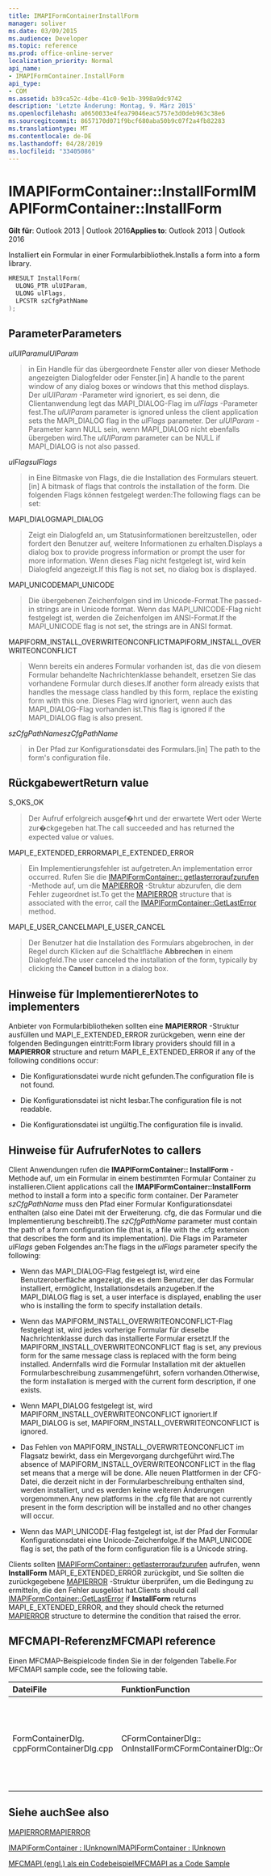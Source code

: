 ```yaml
---
title: IMAPIFormContainerInstallForm
manager: soliver
ms.date: 03/09/2015
ms.audience: Developer
ms.topic: reference
ms.prod: office-online-server
localization_priority: Normal
api_name:
- IMAPIFormContainer.InstallForm
api_type:
- COM
ms.assetid: b39ca52c-4dbe-41c0-9e1b-3998a9dc9742
description: 'Letzte Änderung: Montag, 9. März 2015'
ms.openlocfilehash: a0650033e4fea79046eac5757e3d0deb963c38e6
ms.sourcegitcommit: 8657170d071f9bcf680aba50b9c07f2a4fb82283
ms.translationtype: MT
ms.contentlocale: de-DE
ms.lasthandoff: 04/28/2019
ms.locfileid: "33405086"
---
```

# <a name="imapiformcontainerinstallform"></a><span data-ttu-id="a7d04-103">IMAPIFormContainer::InstallForm</span><span class="sxs-lookup"><span data-stu-id="a7d04-103">IMAPIFormContainer::InstallForm</span></span>

  
  
<span data-ttu-id="a7d04-104">**Gilt für**: Outlook 2013 | Outlook 2016</span><span class="sxs-lookup"><span data-stu-id="a7d04-104">**Applies to**: Outlook 2013 | Outlook 2016</span></span> 
  
<span data-ttu-id="a7d04-105">Installiert ein Formular in einer Formularbibliothek.</span><span class="sxs-lookup"><span data-stu-id="a7d04-105">Installs a form into a form library.</span></span>
  
```cpp
HRESULT InstallForm(
  ULONG_PTR ulUIParam,
  ULONG ulFlags,
  LPCSTR szCfgPathName
);
```

## <a name="parameters"></a><span data-ttu-id="a7d04-106">Parameter</span><span class="sxs-lookup"><span data-stu-id="a7d04-106">Parameters</span></span>

 <span data-ttu-id="a7d04-107">_ulUIParam_</span><span class="sxs-lookup"><span data-stu-id="a7d04-107">_ulUIParam_</span></span>
  
> <span data-ttu-id="a7d04-108">in Ein Handle für das übergeordnete Fenster aller von dieser Methode angezeigten Dialogfelder oder Fenster.</span><span class="sxs-lookup"><span data-stu-id="a7d04-108">[in] A handle to the parent window of any dialog boxes or windows that this method displays.</span></span> <span data-ttu-id="a7d04-109">Der _ulUIParam_ -Parameter wird ignoriert, es sei denn, die Clientanwendung legt das MAPI_DIALOG-Flag im _ulFlags_ -Parameter fest.</span><span class="sxs-lookup"><span data-stu-id="a7d04-109">The  _ulUIParam_ parameter is ignored unless the client application sets the MAPI_DIALOG flag in the  _ulFlags_ parameter.</span></span> <span data-ttu-id="a7d04-110">Der _ulUIParam_ -Parameter kann NULL sein, wenn MAPI_DIALOG nicht ebenfalls übergeben wird.</span><span class="sxs-lookup"><span data-stu-id="a7d04-110">The  _ulUIParam_ parameter can be NULL if MAPI_DIALOG is not also passed.</span></span> 
    
 <span data-ttu-id="a7d04-111">_ulFlags_</span><span class="sxs-lookup"><span data-stu-id="a7d04-111">_ulFlags_</span></span>
  
> <span data-ttu-id="a7d04-112">in Eine Bitmaske von Flags, die die Installation des Formulars steuert.</span><span class="sxs-lookup"><span data-stu-id="a7d04-112">[in] A bitmask of flags that controls the installation of the form.</span></span> <span data-ttu-id="a7d04-113">Die folgenden Flags können festgelegt werden:</span><span class="sxs-lookup"><span data-stu-id="a7d04-113">The following flags can be set:</span></span>
    
<span data-ttu-id="a7d04-114">MAPI_DIALOG</span><span class="sxs-lookup"><span data-stu-id="a7d04-114">MAPI_DIALOG</span></span> 
  
> <span data-ttu-id="a7d04-115">Zeigt ein Dialogfeld an, um Statusinformationen bereitzustellen, oder fordert den Benutzer auf, weitere Informationen zu erhalten.</span><span class="sxs-lookup"><span data-stu-id="a7d04-115">Displays a dialog box to provide progress information or prompt the user for more information.</span></span> <span data-ttu-id="a7d04-116">Wenn dieses Flag nicht festgelegt ist, wird kein Dialogfeld angezeigt.</span><span class="sxs-lookup"><span data-stu-id="a7d04-116">If this flag is not set, no dialog box is displayed.</span></span>
    
<span data-ttu-id="a7d04-117">MAPI_UNICODE</span><span class="sxs-lookup"><span data-stu-id="a7d04-117">MAPI_UNICODE</span></span> 
  
> <span data-ttu-id="a7d04-118">Die übergebenen Zeichenfolgen sind im Unicode-Format.</span><span class="sxs-lookup"><span data-stu-id="a7d04-118">The passed-in strings are in Unicode format.</span></span> <span data-ttu-id="a7d04-119">Wenn das MAPI_UNICODE-Flag nicht festgelegt ist, werden die Zeichenfolgen im ANSI-Format.</span><span class="sxs-lookup"><span data-stu-id="a7d04-119">If the MAPI_UNICODE flag is not set, the strings are in ANSI format.</span></span>
    
<span data-ttu-id="a7d04-120">MAPIFORM_INSTALL_OVERWRITEONCONFLICT</span><span class="sxs-lookup"><span data-stu-id="a7d04-120">MAPIFORM_INSTALL_OVERWRITEONCONFLICT</span></span> 
  
> <span data-ttu-id="a7d04-121">Wenn bereits ein anderes Formular vorhanden ist, das die von diesem Formular behandelte Nachrichtenklasse behandelt, ersetzen Sie das vorhandene Formular durch dieses.</span><span class="sxs-lookup"><span data-stu-id="a7d04-121">If another form already exists that handles the message class handled by this form, replace the existing form with this one.</span></span> <span data-ttu-id="a7d04-122">Dieses Flag wird ignoriert, wenn auch das MAPI_DIALOG-Flag vorhanden ist.</span><span class="sxs-lookup"><span data-stu-id="a7d04-122">This flag is ignored if the MAPI_DIALOG flag is also present.</span></span> 
    
 <span data-ttu-id="a7d04-123">_szCfgPathName_</span><span class="sxs-lookup"><span data-stu-id="a7d04-123">_szCfgPathName_</span></span>
  
> <span data-ttu-id="a7d04-124">in Der Pfad zur Konfigurationsdatei des Formulars.</span><span class="sxs-lookup"><span data-stu-id="a7d04-124">[in] The path to the form's configuration file.</span></span>
    
## <a name="return-value"></a><span data-ttu-id="a7d04-125">Rückgabewert</span><span class="sxs-lookup"><span data-stu-id="a7d04-125">Return value</span></span>

<span data-ttu-id="a7d04-126">S_OK</span><span class="sxs-lookup"><span data-stu-id="a7d04-126">S_OK</span></span> 
  
> <span data-ttu-id="a7d04-127">Der Aufruf erfolgreich ausgef�hrt und der erwartete Wert oder Werte zur�ckgegeben hat.</span><span class="sxs-lookup"><span data-stu-id="a7d04-127">The call succeeded and has returned the expected value or values.</span></span>
    
<span data-ttu-id="a7d04-128">MAPI_E_EXTENDED_ERROR</span><span class="sxs-lookup"><span data-stu-id="a7d04-128">MAPI_E_EXTENDED_ERROR</span></span> 
  
> <span data-ttu-id="a7d04-129">Ein Implementierungsfehler ist aufgetreten.</span><span class="sxs-lookup"><span data-stu-id="a7d04-129">An implementation error occurred.</span></span> <span data-ttu-id="a7d04-130">Rufen Sie die [IMAPIFormContainer:: getlasterroraufzurufen](imapiformcontainer-getlasterror.md) -Methode auf, um die [MAPIERROR](mapierror.md) -Struktur abzurufen, die dem Fehler zugeordnet ist.</span><span class="sxs-lookup"><span data-stu-id="a7d04-130">To get the [MAPIERROR](mapierror.md) structure that is associated with the error, call the [IMAPIFormContainer::GetLastError](imapiformcontainer-getlasterror.md) method.</span></span> 
    
<span data-ttu-id="a7d04-131">MAPI_E_USER_CANCEL</span><span class="sxs-lookup"><span data-stu-id="a7d04-131">MAPI_E_USER_CANCEL</span></span> 
  
> <span data-ttu-id="a7d04-132">Der Benutzer hat die Installation des Formulars abgebrochen, in der Regel durch Klicken auf die Schaltfläche **Abbrechen** in einem Dialogfeld.</span><span class="sxs-lookup"><span data-stu-id="a7d04-132">The user canceled the installation of the form, typically by clicking the **Cancel** button in a dialog box.</span></span> 
    
## <a name="notes-to-implementers"></a><span data-ttu-id="a7d04-133">Hinweise für Implementierer</span><span class="sxs-lookup"><span data-stu-id="a7d04-133">Notes to implementers</span></span>

<span data-ttu-id="a7d04-134">Anbieter von Formularbibliotheken sollten eine **MAPIERROR** -Struktur ausfüllen und MAPI_E_EXTENDED_ERROR zurückgeben, wenn eine der folgenden Bedingungen eintritt:</span><span class="sxs-lookup"><span data-stu-id="a7d04-134">Form library providers should fill in a **MAPIERROR** structure and return MAPI_E_EXTENDED_ERROR if any of the following conditions occur:</span></span> 
  
- <span data-ttu-id="a7d04-135">Die Konfigurationsdatei wurde nicht gefunden.</span><span class="sxs-lookup"><span data-stu-id="a7d04-135">The configuration file is not found.</span></span>
    
- <span data-ttu-id="a7d04-136">Die Konfigurationsdatei ist nicht lesbar.</span><span class="sxs-lookup"><span data-stu-id="a7d04-136">The configuration file is not readable.</span></span>
    
- <span data-ttu-id="a7d04-137">Die Konfigurationsdatei ist ungültig.</span><span class="sxs-lookup"><span data-stu-id="a7d04-137">The configuration file is invalid.</span></span>
    
## <a name="notes-to-callers"></a><span data-ttu-id="a7d04-138">Hinweise für Aufrufer</span><span class="sxs-lookup"><span data-stu-id="a7d04-138">Notes to callers</span></span>

<span data-ttu-id="a7d04-139">Client Anwendungen rufen die **IMAPIFormContainer:: InstallForm** -Methode auf, um ein Formular in einem bestimmten Formular Container zu installieren.</span><span class="sxs-lookup"><span data-stu-id="a7d04-139">Client applications call the **IMAPIFormContainer::InstallForm** method to install a form into a specific form container.</span></span> <span data-ttu-id="a7d04-140">Der Parameter _szCfgPathName_ muss den Pfad einer Formular Konfigurationsdatei enthalten (also eine Datei mit der Erweiterung. cfg, die das Formular und die Implementierung beschreibt).</span><span class="sxs-lookup"><span data-stu-id="a7d04-140">The  _szCfgPathName_ parameter must contain the path of a form configuration file (that is, a file with the .cfg extension that describes the form and its implementation).</span></span> <span data-ttu-id="a7d04-141">Die Flags im Parameter _ulFlags_ geben Folgendes an:</span><span class="sxs-lookup"><span data-stu-id="a7d04-141">The flags in the  _ulFlags_ parameter specify the following:</span></span> 
  
- <span data-ttu-id="a7d04-142">Wenn das MAPI_DIALOG-Flag festgelegt ist, wird eine Benutzeroberfläche angezeigt, die es dem Benutzer, der das Formular installiert, ermöglicht, Installationsdetails anzugeben.</span><span class="sxs-lookup"><span data-stu-id="a7d04-142">If the MAPI_DIALOG flag is set, a user interface is displayed, enabling the user who is installing the form to specify installation details.</span></span>
    
- <span data-ttu-id="a7d04-143">Wenn das MAPIFORM_INSTALL_OVERWRITEONCONFLICT-Flag festgelegt ist, wird jedes vorherige Formular für dieselbe Nachrichtenklasse durch das installierte Formular ersetzt.</span><span class="sxs-lookup"><span data-stu-id="a7d04-143">If the MAPIFORM_INSTALL_OVERWRITEONCONFLICT flag is set, any previous form for the same message class is replaced with the form being installed.</span></span> <span data-ttu-id="a7d04-144">Andernfalls wird die Formular Installation mit der aktuellen Formularbeschreibung zusammengeführt, sofern vorhanden.</span><span class="sxs-lookup"><span data-stu-id="a7d04-144">Otherwise, the form installation is merged with the current form description, if one exists.</span></span>
    
- <span data-ttu-id="a7d04-145">Wenn MAPI_DIALOG festgelegt ist, wird MAPIFORM_INSTALL_OVERWRITEONCONFLICT ignoriert.</span><span class="sxs-lookup"><span data-stu-id="a7d04-145">If MAPI_DIALOG is set, MAPIFORM_INSTALL_OVERWRITEONCONFLICT is ignored.</span></span>
    
- <span data-ttu-id="a7d04-146">Das Fehlen von MAPIFORM_INSTALL_OVERWRITEONCONFLICT im Flagsatz bewirkt, dass ein Mergevorgang durchgeführt wird.</span><span class="sxs-lookup"><span data-stu-id="a7d04-146">The absence of MAPIFORM_INSTALL_OVERWRITEONCONFLICT in the flag set means that a merge will be done.</span></span> <span data-ttu-id="a7d04-147">Alle neuen Plattformen in der CFG-Datei, die derzeit nicht in der Formularbeschreibung enthalten sind, werden installiert, und es werden keine weiteren Änderungen vorgenommen.</span><span class="sxs-lookup"><span data-stu-id="a7d04-147">Any new platforms in the .cfg file that are not currently present in the form description will be installed and no other changes will occur.</span></span>
    
- <span data-ttu-id="a7d04-148">Wenn das MAPI_UNICODE-Flag festgelegt ist, ist der Pfad der Formular Konfigurationsdatei eine Unicode-Zeichenfolge.</span><span class="sxs-lookup"><span data-stu-id="a7d04-148">If the MAPI_UNICODE flag is set, the path of the form configuration file is a Unicode string.</span></span> 
    
<span data-ttu-id="a7d04-149">Clients sollten [IMAPIFormContainer:: getlasterroraufzurufen](imapiformcontainer-getlasterror.md) aufrufen, wenn **InstallForm** MAPI_E_EXTENDED_ERROR zurückgibt, und Sie sollten die zurückgegebene [MAPIERROR](mapierror.md) -Struktur überprüfen, um die Bedingung zu ermitteln, die den Fehler ausgelöst hat.</span><span class="sxs-lookup"><span data-stu-id="a7d04-149">Clients should call [IMAPIFormContainer::GetLastError](imapiformcontainer-getlasterror.md) if **InstallForm** returns MAPI_E_EXTENDED_ERROR, and they should check the returned [MAPIERROR](mapierror.md) structure to determine the condition that raised the error.</span></span> 
  
## <a name="mfcmapi-reference"></a><span data-ttu-id="a7d04-150">MFCMAPI-Referenz</span><span class="sxs-lookup"><span data-stu-id="a7d04-150">MFCMAPI reference</span></span>

<span data-ttu-id="a7d04-151">Einen MFCMAP-Beispielcode finden Sie in der folgenden Tabelle.</span><span class="sxs-lookup"><span data-stu-id="a7d04-151">For MFCMAPI sample code, see the following table.</span></span>
  
|<span data-ttu-id="a7d04-152">**Datei**</span><span class="sxs-lookup"><span data-stu-id="a7d04-152">**File**</span></span>|<span data-ttu-id="a7d04-153">**Funktion**</span><span class="sxs-lookup"><span data-stu-id="a7d04-153">**Function**</span></span>|<span data-ttu-id="a7d04-154">**Comment**</span><span class="sxs-lookup"><span data-stu-id="a7d04-154">**Comment**</span></span>|
|:-----|:-----|:-----|
|<span data-ttu-id="a7d04-155">FormContainerDlg. cpp</span><span class="sxs-lookup"><span data-stu-id="a7d04-155">FormContainerDlg.cpp</span></span>  <br/> |<span data-ttu-id="a7d04-156">CFormContainerDlg:: OnInstallForm</span><span class="sxs-lookup"><span data-stu-id="a7d04-156">CFormContainerDlg::OnInstallForm</span></span>  <br/> |<span data-ttu-id="a7d04-157">MFCMAPI verwendet die **IMAPIFormContainer:: InstallForm** -Methode, um ein Formular in einem Formular Container zu installieren.</span><span class="sxs-lookup"><span data-stu-id="a7d04-157">MFCMAPI uses the **IMAPIFormContainer::InstallForm** method to install a form in a form container.</span></span>  <br/> |
   
## <a name="see-also"></a><span data-ttu-id="a7d04-158">Siehe auch</span><span class="sxs-lookup"><span data-stu-id="a7d04-158">See also</span></span>



[<span data-ttu-id="a7d04-159">MAPIERROR</span><span class="sxs-lookup"><span data-stu-id="a7d04-159">MAPIERROR</span></span>](mapierror.md)
  
[<span data-ttu-id="a7d04-160">IMAPIFormContainer : IUnknown</span><span class="sxs-lookup"><span data-stu-id="a7d04-160">IMAPIFormContainer : IUnknown</span></span>](imapiformcontaineriunknown.md)


[<span data-ttu-id="a7d04-161">MFCMAPI (engl.) als ein Codebeispiel</span><span class="sxs-lookup"><span data-stu-id="a7d04-161">MFCMAPI as a Code Sample</span></span>](mfcmapi-as-a-code-sample.md)

